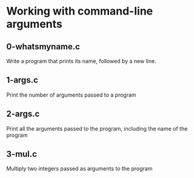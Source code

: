 # Working with command-line arguments

## 0-whatsmyname.c
Write a program that prints its name, followed by a new line.

## 1-args.c
Print the number of arguments passed to a program

## 2-args.c
Print all the arguments passed to the program, including the name of the program

## 3-mul.c
Multiply two integers passed as arguments to the program
